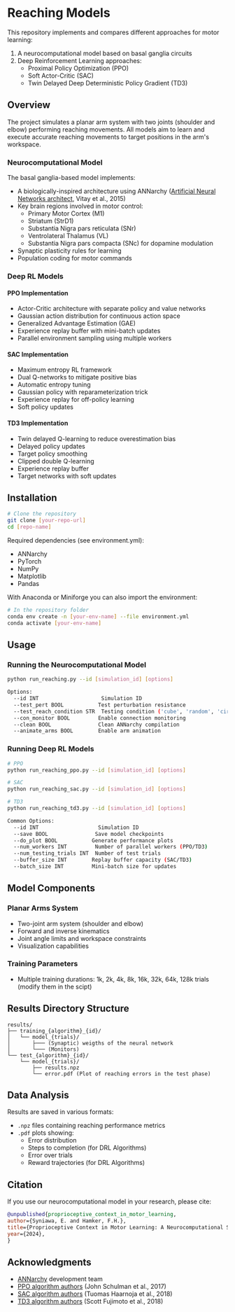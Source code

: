 # Reaching Models

This repository implements and compares different approaches for motor learning:
1. A neurocomputational model based on basal ganglia circuits
2. Deep Reinforcement Learning approaches:
   - Proximal Policy Optimization (PPO)
   - Soft Actor-Critic (SAC)
   - Twin Delayed Deep Deterministic Policy Gradient (TD3)

## Overview

The project simulates a planar arm system with two joints (shoulder and elbow) performing reaching movements. All models aim to learn and execute accurate reaching movements to target positions in the arm's workspace.

### Neurocomputational Model

The basal ganglia-based model implements:
- A biologically-inspired architecture using ANNarchy ([Artificial Neural Networks architect](https://github.com/ANNarchy/ANNarchy), Vitay et al., 2015)
- Key brain regions involved in motor control:
  - Primary Motor Cortex (M1)
  - Striatum (StrD1)
  - Substantia Nigra pars reticulata (SNr)
  - Ventrolateral Thalamus (VL)
  - Substantia Nigra pars compacta (SNc) for dopamine modulation
- Synaptic plasticity rules for learning
- Population coding for motor commands

### Deep RL Models

#### PPO Implementation
- Actor-Critic architecture with separate policy and value networks
- Gaussian action distribution for continuous action space
- Generalized Advantage Estimation (GAE)
- Experience replay buffer with mini-batch updates
- Parallel environment sampling using multiple workers

#### SAC Implementation
- Maximum entropy RL framework
- Dual Q-networks to mitigate positive bias
- Automatic entropy tuning
- Gaussian policy with reparameterization trick
- Experience replay for off-policy learning
- Soft policy updates

#### TD3 Implementation
- Twin delayed Q-learning to reduce overestimation bias
- Delayed policy updates
- Target policy smoothing
- Clipped double Q-learning
- Experience replay buffer
- Target networks with soft updates

## Installation

```bash
# Clone the repository
git clone [your-repo-url]
cd [repo-name]
```

Required dependencies (see environment.yml):
- ANNarchy
- PyTorch
- NumPy
- Matplotlib
- Pandas

With Anaconda or Miniforge you can also import the environment:

```bash
# In the repository folder
conda env create -n [your-env-name] --file environment.yml 
conda activate [your-env-name]
```

## Usage

### Running the Neurocomputational Model

```bash
python run_reaching.py --id [simulation_id] [options]

Options:
  --id INT                    Simulation ID
  --test_pert BOOL           Test perturbation resistance
  --test_reach_condition STR  Testing condition ('cube', 'random', 'circle')
  --con_monitor BOOL         Enable connection monitoring
  --clean BOOL               Clean ANNarchy compilation
  --animate_arms BOOL        Enable arm animation
```

### Running Deep RL Models

```bash
# PPO
python run_reaching_ppo.py --id [simulation_id] [options]

# SAC
python run_reaching_sac.py --id [simulation_id] [options]

# TD3
python run_reaching_td3.py --id [simulation_id] [options]

Common Options:
  --id INT                   Simulation ID
  --save BOOL               Save model checkpoints
  --do_plot BOOL           Generate performance plots
  --num_workers INT         Number of parallel workers (PPO/TD3)
  --num_testing_trials INT  Number of test trials
  --buffer_size INT        Replay buffer capacity (SAC/TD3)
  --batch_size INT         Mini-batch size for updates
```

## Model Components

### Planar Arms System
- Two-joint arm system (shoulder and elbow)
- Forward and inverse kinematics
- Joint angle limits and workspace constraints
- Visualization capabilities

### Training Parameters
- Multiple training durations: 1k, 2k, 4k, 8k, 16k, 32k, 64k, 128k trials (modify them in the scipt)

## Results Directory Structure

```
results/
├── training_{algorithm}_{id}/
│   └── model_{trials}/
│       ├─── (Synaptic) weigths of the neural network 
│       └─── (Monitors)
└── test_{algorithm}_{id}/
    └── model_{trials}/
        ├── results.npz
        └── error.pdf (Plot of reaching errors in the test phase)
```

## Data Analysis

Results are saved in various formats:
- `.npz` files containing reaching performance metrics
- `.pdf` plots showing:
  - Error distribution
  - Steps to completion (for DRL Algorithms)
  - Error over trials 
  - Reward trajectories (for DRL Algorithms)

## Citation

If you use our neurocomputational model in your research, please cite:

```bibtex
@unpublished{proprioceptive_context_in_motor_learning,
author={Syniawa, E. and Hamker, F.H.},
title={Proprioceptive Context in Motor Learning: A Neurocomputational Study of Basal Ganglia Circuits},
year={2024},
}
```

## Acknowledgments

- [ANNarchy](https://github.com/ANNarchy/ANNarchy) development team
- [PPO algorithm authors](https://arxiv.org/abs/1707.06347) (John Schulman et al., 2017)
- [SAC algorithm authors](https://arxiv.org/abs/1812.05905) (Tuomas Haarnoja et al., 2018)
- [TD3 algorithm authors](https://proceedings.mlr.press/v80/fujimoto18a.html) (Scott Fujimoto et al., 2018)